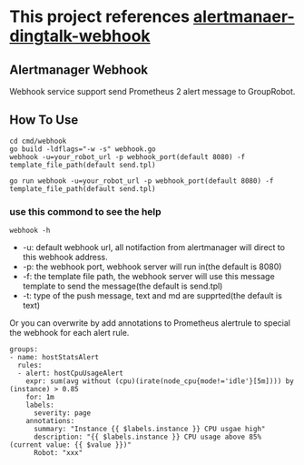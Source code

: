 # This project references [alertmanaer-dingtalk-webhook](https://github.com/yunlzheng/alertmanaer-dingtalk-webhook) 
## Alertmanager Webhook
Webhook service support send Prometheus 2 alert message to GroupRobot.

## How To Use

```
cd cmd/webhook
go build -ldflags="-w -s" webhook.go
webhook -u=your_robot_url -p webhook_port(default 8080) -f template_file_path(default send.tpl) 
```

```
go run webhook -u=your_robot_url -p webhook_port(default 8080) -f template_file_path(default send.tpl)
```

### use this commond to see the help
```
webhook -h
```

* -u: default webhook url, all notifaction from alertmanager will direct to this webhook address.
* -p: the webhook port, webhook server will run in(the default is 8080)
* -f: the template file path, the webhook server will use this message template to send the message(the default is send.tpl)
* -t: type of the push message, text and md are supprted(the default is text)

Or you can overwrite by add annotations to Prometheus alertrule to special the webhook for each alert rule.

```
groups:
- name: hostStatsAlert
  rules:
  - alert: hostCpuUsageAlert
    expr: sum(avg without (cpu)(irate(node_cpu{mode!='idle'}[5m]))) by (instance) > 0.85
    for: 1m
    labels:
      severity: page
    annotations:
      summary: "Instance {{ $labels.instance }} CPU usgae high"
      description: "{{ $labels.instance }} CPU usage above 85% (current value: {{ $value }})"
      Robot: "xxx"
```
